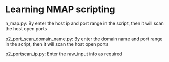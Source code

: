 # Learning NMAP scripting

n_map.py: By enter the host ip and port range in the script, then it will scan the host open ports

p2_port_scan_domain_name.py: By enter the domain name and port range in the script, then it will scan the host open ports

p2_portscan_ip.py: Enter the raw_input info as required
